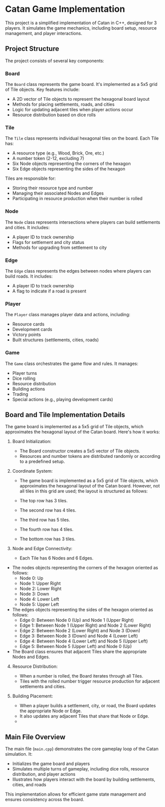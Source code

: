# Catan Game Implementation
This project is a simplified implementation of Catan in C++, designed for 3 players. It simulates the game mechanics, including board setup, resource management, and player interactions.

## Project Structure

The project consists of several key components:

### Board
The `Board` class represents the game board. It's implemented as a 5x5 grid of Tile objects. Key features include:
- A 2D vector of Tile objects to represent the hexagonal board layout
- Methods for placing settlements, roads, and cities
- Logic for updating adjacent tiles when player actions occur
- Resource distribution based on dice rolls

### Tile
The `Tile` class represents individual hexagonal tiles on the board. Each Tile has:
- A resource type (e.g., Wood, Brick, Ore, etc.)
- A number token (2-12, excluding 7)
- Six Node objects representing the corners of the hexagon
- Six Edge objects representing the sides of the hexagon

Tiles are responsible for:
- Storing their resource type and number
- Managing their associated Nodes and Edges
- Participating in resource production when their number is rolled

### Node
The `Node` class represents intersections where players can build settlements and cities. It includes:
- A player ID to track ownership
- Flags for settlement and city status
- Methods for upgrading from settlement to city

### Edge
The `Edge` class represents the edges between nodes where players can build roads. It includes:
- A player ID to track ownership
- A flag to indicate if a road is present

### Player
The `Player` class manages player data and actions, including:
- Resource cards
- Development cards
- Victory points
- Built structures (settlements, cities, roads)

### Game
The `Game` class orchestrates the game flow and rules. It manages:
- Player turns
- Dice rolling
- Resource distribution
- Building actions
- Trading
- Special actions (e.g., playing development cards)

## Board and Tile Implementation Details

The game board is implemented as a 5x5 grid of Tile objects, which approximates the hexagonal layout of the Catan board. Here's how it works:

1. Board Initialization:
   - The Board constructor creates a 5x5 vector of Tile objects.
   - Resources and number tokens are distributed randomly or according to a predefined setup.

2. Coordinate System:
   - The game board is implemented as a 5x5 grid of Tile objects, which approximates the hexagonal layout of the Catan board. However, not all tiles in this grid are used; the layout is structured as follows:

   - The top row has 3 tiles.
   - The second row has 4 tiles.
   - The third row has 5 tiles.
   - The fourth row has 4 tiles.
   - The bottom row has 3 tiles.
   

3. Node and Edge Connectivity:
   - Each Tile has 6 Nodes and 6 Edges.
  - The nodes objects representing the corners of the hexagon oriented as follows:
     - Node 0: Up
     - Node 1: Upper Right
     - Node 2: Lower Right
     - Node 3: Down
     - Node 4: Lower Left
     - Node 5: Upper Left
  - The edges objects representing the sides of the hexagon oriented as follows:
     - Edge 0: Between Node 0 (Up) and Node 1 (Upper Right)
     - Edge 1: Between Node 1 (Upper Right) and Node 2 (Lower Right)
     - Edge 2: Between Node 2 (Lower Right) and Node 3 (Down)
     - Edge 3: Between Node 3 (Down) and Node 4 (Lower Left)
     - Edge 4: Between Node 4 (Lower Left) and Node 5 (Upper Left)
     - Edge 5: Between Node 5 (Upper Left) and Node 0 (Up)
   - The Board class ensures that adjacent Tiles share the appropriate Nodes and Edges.
4. Resource Distribution:
   - When a number is rolled, the Board iterates through all Tiles.
   - Tiles with the rolled number trigger resource production for adjacent settlements and cities.

5. Building Placement:
   - When a player builds a settlement, city, or road, the Board updates the appropriate Node or Edge.
   - It also updates any adjacent Tiles that share that Node or Edge.
   - 
## Main File Overview

The main file (`main.cpp`) demonstrates the core gameplay loop of the Catan simulation. It:
- Initializes the game board and players
- Simulates multiple turns of gameplay, including dice rolls, resource distribution, and player actions
- Illustrates how players interact with the board by building settlements, cities, and roads

This implementation allows for efficient game state management and ensures consistency across the board.
